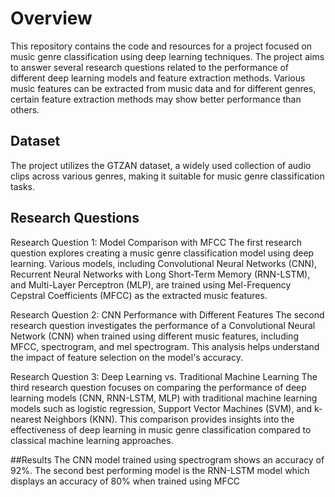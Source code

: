 # Overview
This repository contains the code and resources for a project focused on music genre classification using deep learning techniques. The project aims to answer several research questions related to the performance of different deep learning models and feature extraction methods. Various music features can be extracted from music data and for different genres, certain feature extraction methods may show better performance than others.

## Dataset
The project utilizes the GTZAN dataset, a widely used collection of audio clips across various genres, making it suitable for music genre classification tasks.

## Research Questions

Research Question 1: Model Comparison with MFCC
The first research question explores creating a music genre classification model using deep learning. Various models, including Convolutional Neural Networks (CNN), Recurrent Neural Networks with Long Short-Term Memory (RNN-LSTM), and Multi-Layer Perceptron (MLP), are trained using Mel-Frequency Cepstral Coefficients (MFCC) as the extracted music features.

Research Question 2: CNN Performance with Different Features
The second research question investigates the performance of a Convolutional Neural Network (CNN) when trained using different music features, including MFCC, spectrogram, and mel spectrogram. This analysis helps understand the impact of feature selection on the model's accuracy.

Research Question 3: Deep Learning vs. Traditional Machine Learning
The third research question focuses on comparing the performance of deep learning models (CNN, RNN-LSTM, MLP) with traditional machine learning models such as logistic regression, Support Vector Machines (SVM), and k-nearest Neighbors (KNN). This comparison provides insights into the effectiveness of deep learning in music genre classification compared to classical machine learning approaches.


##Results
The CNN model trained using spectrogram shows an accuracy of 92%. The second best performing model is the RNN-LSTM model which displays an accuracy of 80% when trained using MFCC
